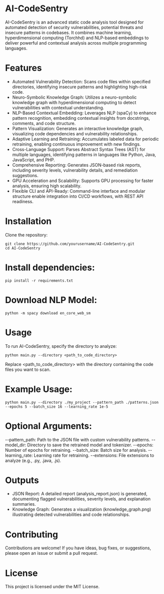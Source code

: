 # AI-CodeSentry
AI-CodeSentry is an advanced static code analysis tool designed for automated detection of security vulnerabilities, potential threats and insecure patterns in codebases. It combines machine learning, hyperdimensional computing (Torchhd) and NLP-based embeddings to deliver powerful and contextual analysis across multiple programming languages.

# Features
- Automated Vulnerability Detection: Scans code files within specified directories, identifying insecure patterns and highlighting high-risk code.
- Neuro-Symbolic Knowledge Graph: Utilizes a neuro-symbolic knowledge graph with hyperdimensional computing to detect vulnerabilities with contextual understanding.
- NLP-Based Contextual Embedding: Leverages NLP (spaCy) to enhance pattern recognition, embedding contextual insights from docstrings, comments, and code structure.
- Pattern Visualization: Generates an interactive knowledge graph, visualizing code dependencies and vulnerability relationships.
- Adaptive Learning and Retraining: Accumulates labeled data for periodic retraining, enabling continuous improvement with new findings.
- Cross-Language Support: Parses Abstract Syntax Trees (AST) for multiple languages, identifying patterns in languages like Python, Java, JavaScript, and PHP.
- Comprehensive Reporting: Generates JSON-based risk reports, including severity levels, vulnerability details, and remediation suggestions.
- GPU Acceleration and Scalability: Supports GPU processing for faster analysis, ensuring high scalability.
- Flexible CLI and API-Ready: Command-line interface and modular structure enable integration into CI/CD workflows, with REST API readiness.

# Installation
Clone the repository:

```
git clone https://github.com/yourusername/AI-CodeSentry.git
cd AI-CodeSentry
```

# Install dependencies:

```
pip install -r requirements.txt
```

# Download NLP Model:

```
python -m spacy download en_core_web_sm
```
# Usage
To run AI-CodeSentry, specify the directory to analyze:

```
python main.py --directory <path_to_code_directory>
```

Replace <path_to_code_directory> with the directory containing the code files you want to scan.

# Example Usage:

```
python main.py --directory ./my_project --pattern_path ./patterns.json --epochs 5 --batch_size 16 --learning_rate 1e-5
```

# Optional Arguments:
--pattern_path: Path to the JSON file with custom vulnerability patterns.
--model_dir: Directory to save the retrained model and tokenizer.
--epochs: Number of epochs for retraining.
--batch_size: Batch size for analysis.
--learning_rate: Learning rate for retraining.
--extensions: File extensions to analyze (e.g., .py, .java, .js).

# Outputs
- JSON Report: A detailed report (analysis_report.json) is generated, documenting flagged vulnerabilities, severity levels, and explanation summaries.
- Knowledge Graph: Generates a visualization (knowledge_graph.png) illustrating detected vulnerabilities and code relationships.

# Contributing
Contributions are welcome! If you have ideas, bug fixes, or suggestions, please open an issue or submit a pull request.

# License
This project is licensed under the MIT License.

